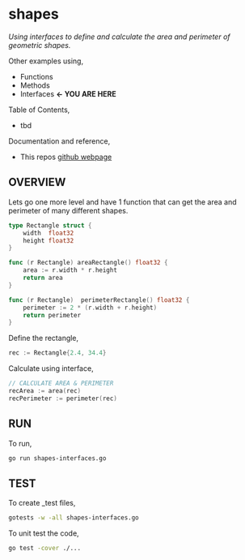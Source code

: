 # shapes

_Using interfaces to define and calculate the area and perimeter of geometric shapes._

Other examples using,

* Functions
* Methods
* Interfaces **<- YOU ARE HERE**

Table of Contents,

* tbd

Documentation and reference,

* This repos [github webpage](https://jeffdecola.github.io/my-go-examples/)

## OVERVIEW

Lets go one more level and have 1 function that can get the area and
perimeter of many different shapes.

```go
type Rectangle struct {
    width  float32
    height float32
}

func (r Rectangle) areaRectangle() float32 {
    area := r.width * r.height
    return area
}

func (r Rectangle)  perimeterRectangle() float32 {
    perimeter := 2 * (r.width + r.height)
    return perimeter
}
```

Define the rectangle,

```go
rec := Rectangle{2.4, 34.4}
```

Calculate using interface,

```go
// CALCULATE AREA & PERIMETER
recArea := area(rec)
recPerimeter := perimeter(rec)
```

## RUN

To run,

```bash
go run shapes-interfaces.go
```

## TEST

To create _test files,

```bash
gotests -w -all shapes-interfaces.go
```

To unit test the code,

```bash
go test -cover ./... 
```
